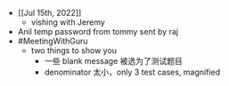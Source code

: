 - [[Jul 15th, 2022]]
	- vishing with Jeremy
- Anil temp password from tommy sent by raj
- #MeetingWithGuru
	- two things to show you
		- 一些 blank message 被选为了测试题目
		- denominator 太小，only 3 test cases,  magnified